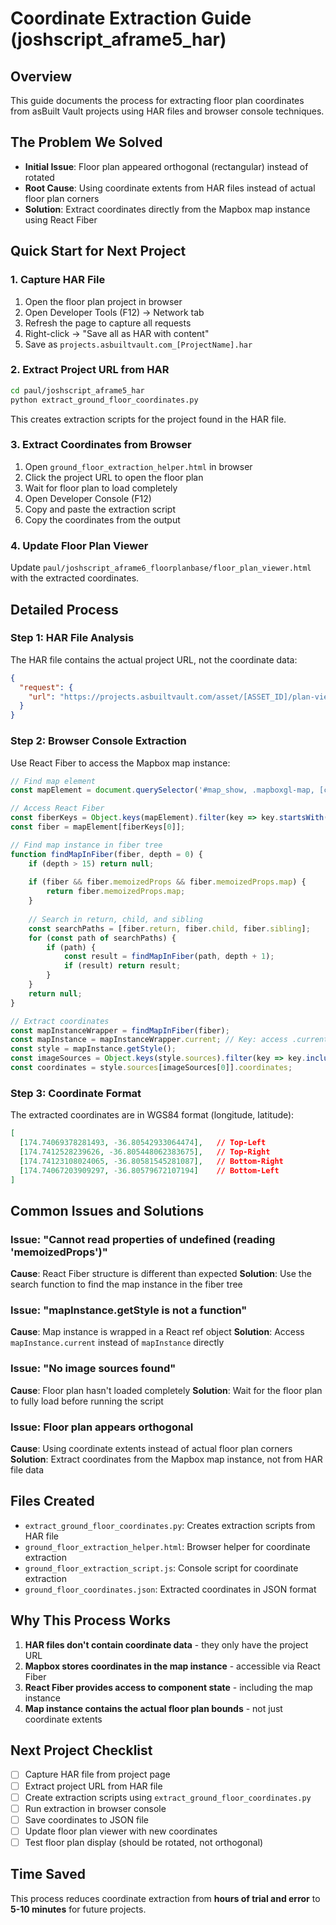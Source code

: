 # Coordinate Extraction Guide (joshscript_aframe5_har)

## Overview
This guide documents the process for extracting floor plan coordinates from asBuilt Vault projects using HAR files and browser console techniques.

## The Problem We Solved
- **Initial Issue**: Floor plan appeared orthogonal (rectangular) instead of rotated
- **Root Cause**: Using coordinate extents from HAR files instead of actual floor plan corners
- **Solution**: Extract coordinates directly from the Mapbox map instance using React Fiber

## Quick Start for Next Project

### 1. Capture HAR File
1. Open the floor plan project in browser
2. Open Developer Tools (F12) → Network tab
3. Refresh the page to capture all requests
4. Right-click → "Save all as HAR with content"
5. Save as `projects.asbuiltvault.com_[ProjectName].har`

### 2. Extract Project URL from HAR
```bash
cd paul/joshscript_aframe5_har
python extract_ground_floor_coordinates.py
```
This creates extraction scripts for the project found in the HAR file.

### 3. Extract Coordinates from Browser
1. Open `ground_floor_extraction_helper.html` in browser
2. Click the project URL to open the floor plan
3. Wait for floor plan to load completely
4. Open Developer Console (F12)
5. Copy and paste the extraction script
6. Copy the coordinates from the output

### 4. Update Floor Plan Viewer
Update `paul/joshscript_aframe6_floorplanbase/floor_plan_viewer.html` with the extracted coordinates.

## Detailed Process

### Step 1: HAR File Analysis
The HAR file contains the actual project URL, not the coordinate data:
```json
{
  "request": {
    "url": "https://projects.asbuiltvault.com/asset/[ASSET_ID]/plan-viewer/[PLAN_ID]/"
  }
}
```

### Step 2: Browser Console Extraction
Use React Fiber to access the Mapbox map instance:

```javascript
// Find map element
const mapElement = document.querySelector('#map_show, .mapboxgl-map, [class*="mapbox"]');

// Access React Fiber
const fiberKeys = Object.keys(mapElement).filter(key => key.startsWith('__reactFiber'));
const fiber = mapElement[fiberKeys[0]];

// Find map instance in fiber tree
function findMapInFiber(fiber, depth = 0) {
    if (depth > 15) return null;
    
    if (fiber && fiber.memoizedProps && fiber.memoizedProps.map) {
        return fiber.memoizedProps.map;
    }
    
    // Search in return, child, and sibling
    const searchPaths = [fiber.return, fiber.child, fiber.sibling];
    for (const path of searchPaths) {
        if (path) {
            const result = findMapInFiber(path, depth + 1);
            if (result) return result;
        }
    }
    return null;
}

// Extract coordinates
const mapInstanceWrapper = findMapInFiber(fiber);
const mapInstance = mapInstanceWrapper.current; // Key: access .current property
const style = mapInstance.getStyle();
const imageSources = Object.keys(style.sources).filter(key => key.includes('image-source'));
const coordinates = style.sources[imageSources[0]].coordinates;
```

### Step 3: Coordinate Format
The extracted coordinates are in WGS84 format (longitude, latitude):
```json
[
  [174.74069378281493, -36.80542933064474],   // Top-Left
  [174.7412528239626, -36.805448062383675],   // Top-Right
  [174.74123108024065, -36.80581545281087],   // Bottom-Right
  [174.74067203909297, -36.80579672107194]    // Bottom-Left
]
```

## Common Issues and Solutions

### Issue: "Cannot read properties of undefined (reading 'memoizedProps')"
**Cause**: React Fiber structure is different than expected
**Solution**: Use the search function to find the map instance in the fiber tree

### Issue: "mapInstance.getStyle is not a function"
**Cause**: Map instance is wrapped in a React ref object
**Solution**: Access `mapInstance.current` instead of `mapInstance` directly

### Issue: "No image sources found"
**Cause**: Floor plan hasn't loaded completely
**Solution**: Wait for the floor plan to fully load before running the script

### Issue: Floor plan appears orthogonal
**Cause**: Using coordinate extents instead of actual floor plan corners
**Solution**: Extract coordinates from the Mapbox map instance, not from HAR file data

## Files Created
- `extract_ground_floor_coordinates.py`: Creates extraction scripts from HAR file
- `ground_floor_extraction_helper.html`: Browser helper for coordinate extraction
- `ground_floor_extraction_script.js`: Console script for coordinate extraction
- `ground_floor_coordinates.json`: Extracted coordinates in JSON format

## Why This Process Works
1. **HAR files don't contain coordinate data** - they only have the project URL
2. **Mapbox stores coordinates in the map instance** - accessible via React Fiber
3. **React Fiber provides access to component state** - including the map instance
4. **Map instance contains the actual floor plan bounds** - not just coordinate extents

## Next Project Checklist
- [ ] Capture HAR file from project page
- [ ] Extract project URL from HAR file
- [ ] Create extraction scripts using `extract_ground_floor_coordinates.py`
- [ ] Run extraction in browser console
- [ ] Save coordinates to JSON file
- [ ] Update floor plan viewer with new coordinates
- [ ] Test floor plan display (should be rotated, not orthogonal)

## Time Saved
This process reduces coordinate extraction from **hours of trial and error** to **5-10 minutes** for future projects.
